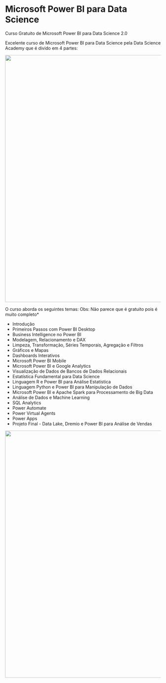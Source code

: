 # Microsoft Power BI para Data Science
Curso Gratuito de Microsoft Power BI para Data Science 2.0

Excelente curso de Microsoft Power BI para Data Science pela Data Science Academy que é divido em 4 partes:
<center><img src="https://user-images.githubusercontent.com/61481422/107590317-9a481f00-6be6-11eb-8528-15c4246115e4.jpg" alt="" width="800"></center>

O curso aborda os seguintes temas:
Obs: Não parece que é gratuito pois é muito completo*

<ul>
  <li>Introdução</li>
  <li>Primeiros Passos com Power BI Desktop</li>
  <li>Business Intelligence no Power BI</li>
  <li>Modelagem, Relacionamento e DAX</li>
  <li>Limpeza, Transformação, Séries Temporais, Agregação e Filtros</li>
  <li>Gráficos e Mapas</li>
  <li>Dashboards Interativos</li>
  <li>Microsoft Power BI Mobile</li>
  <li>Microsoft Power BI e Google Analytics</li>
  <li>Visualização de Dados de Bancos de Dados Relacionais</li>
  <li>Estatística Fundamental para Data Science</li>
  <li>Linguagem R e Power BI para Análise Estatística</li>
  <li>Linguagem Python e Power BI para Manipulação de Dados</li>
  <li>Microsoft Power BI e Apache Spark para Processamento de Big Data</li>
  <li>Análise de Dados e Machine Learning</li>
  <li>SQL Analytics</li>
  <li>Power Automate</li>
  <li>Power Virtual Agents</li>
  <li>Power Apps</li>
  <li>Projeto Final - Data Lake, Dremio e Power BI para Análise de Vendas</li>
</ul>

<center><img src="https://user-images.githubusercontent.com/61481422/107590592-3a05ad00-6be7-11eb-8717-d791e9521705.jpg" alt="" width="800"></center>